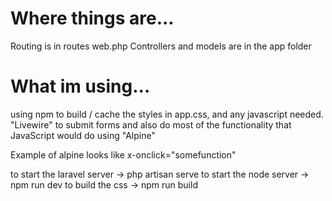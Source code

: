 <h1>Where things are...</h1>
Routing is in routes web.php
Controllers and models are in the app folder

<h1>What im using...</h1>
using npm to build / cache the styles in app.css, and any javascript needed.
"Livewire" to submit forms and also do most of the functionality that JavaScript would do using "Alpine"

Example of alpine looks like x-onclick="somefunction"

to start the laravel server -> php artisan serve
to start the node server -> npm run dev
to build the css -> npm run build


